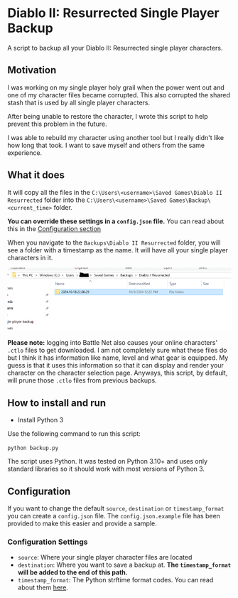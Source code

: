 # Diablo II: Resurrected Single Player Backup

A script to backup all your Diablo II: Resurrected single player characters.

## Motivation

I was working on my single player holy grail when the power went out and one of my character files became corrupted. This also corrupted the shared stash that is used by all single player characters.

After being unable to restore the character, I wrote this script to help prevent this problem in the future.

I was able to rebuild my character using another tool but I really didn't like how long that took. I want to save myself and others from the same experience.

## What it does

It will copy all the files in the `C:\Users\<username>\Saved Games\Diablo II Resurrected` folder into the `C:\Users\<username>\Saved Games\Backup\<current_time>` folder.

**You can override these settings in a `config.json` file.** You can read about this in the [Configuration section](#configuration)

When you navigate to the `Backups\Diablo II Resurrected` folder, you will see a folder with a timestamp as the name. It will have all your single player characters in it.

![Backup Sample](images/backup-sample.png)

**Please note:** logging into Battle Net also causes your online characters' `.ctlo` files to get downloaded. I am not completely sure what these files do but I think it has information like name, level and what gear is equipped. My guess is that it uses this information so that it can display and render your character on the character selection page. Anyways, this script, by default, will prune those `.ctlo` files from previous backups.

## How to install and run

- Install Python 3

Use the following command to run this script:

`python backup.py`

The script uses Python. It was tested on Python 3.10+ and uses only standard libraries so it should work with most versions of Python 3.

## Configuration

If you want to change the default `source`, `destination` or `timestamp_format` you can create a `config.json` file. The `config.json.example` file has been provided to make this easier and provide a sample.

### Configuration Settings

- `source`: Where your single player character files are located
- `destination`: Where you want to save a backup at. **The `timestamp_format` will be added to the end of this path.**
- `timestamp_format`: The Python strftime format codes. You can read about them [here](https://docs.python.org/3/library/datetime.html#strftime-and-strptime-format-codes).
